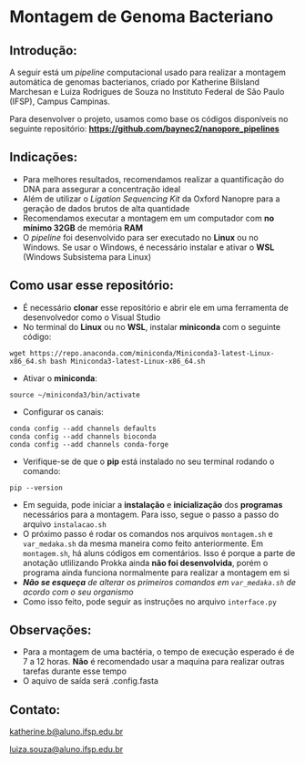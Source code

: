 # Montagem de Genoma Bacteriano
## Introdução:

A seguir está um _pipeline_ computacional usado para realizar a montagem automática de genomas bacterianos, criado por Katherine Bilsland Marchesan e Luiza Rodrigues de Souza no Instituto Federal de São Paulo (IFSP), Campus Campinas.

Para desenvolver o projeto, usamos como base os códigos disponíveis no seguinte repositório:
**https://github.com/baynec2/nanopore_pipelines**

## Indicações:
- Para melhores resultados, recomendamos realizar a quantificação do DNA para assegurar a concentração ideal
- Além de utilizar o _Ligation Sequencing Kit_ da Oxford Nanopre para a geração de dados brutos de alta quantidade
- Recomendamos executar a montagem em um computador com **no mínimo 32GB** de memória **RAM**
- O _pipeline_ foi desenvolvido para ser executado no **Linux** ou no Windows. Se usar o Windows, é necessário instalar e ativar o **WSL** (Windows Subsistema para Linux)

## Como usar esse repositório:
- É necessário **clonar** esse repositório e abrir ele em uma ferramenta de desenvolvedor como o Visual Studio
- No terminal do **Linux** ou no **WSL**, instalar **miniconda** com o seguinte código:
```
wget https://repo.anaconda.com/miniconda/Miniconda3-latest-Linux-x86_64.sh bash Miniconda3-latest-Linux-x86_64.sh
```
- Ativar o **miniconda**:
```
source ~/miniconda3/bin/activate
```
- Configurar os canais:
```
conda config --add channels defaults
conda config --add channels bioconda
conda config --add channels conda-forge 
```
- Verifique-se de que o **pip** está instalado no seu terminal rodando o comando:
```
pip --version
```
- Em seguida, pode iniciar a **instalação** e **inicialização** dos **programas** necessários para a montagem. Para isso, segue o passo a passo do arquivo ```instalacao.sh```
- O próximo passo é rodar os comandos nos arquivos ```montagem.sh``` e ```var_medaka.sh``` da mesma maneira como feito anteriormente. Em ```montagem.sh```, há aluns códigos em comentários. Isso é porque a parte de anotação utlilizando Prokka ainda **não foi desenvolvida**, porém o programa ainda funciona normalmente para realizar a montagem em si
- ***Não se esqueça** de alterar os primeiros comandos em ```var_medaka.sh``` de acordo com o seu organismo* 
- Como isso feito, pode seguir as instruções no arquivo ```interface.py```

## Observações:
- Para a montagem de uma bactéria, o tempo de execução esperado é de 7 a 12 horas. **Não** é recomendado usar a maquina para realizar outras tarefas durante esse tempo
- O aquivo de saída será .config.fasta

## Contato:
katherine.b@aluno.ifsp.edu.br

luiza.souza@aluno.ifsp.edu.br
